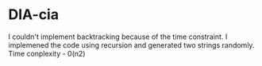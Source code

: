 # DIA-cia
I couldn't implement backtracking because of the time constraint. I implemened the code using recursion and
 generated two strings randomly. 
Time conplexity - 0(n2)


